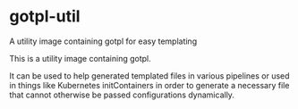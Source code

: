 # gotpl-util
A utility image containing gotpl for easy templating

This is a utility image containing gotpl.

It can be used to help generated templated files in
various pipelines or used in things like Kubernetes
initContainers in order to generate a necessary file
that cannot otherwise be passed configurations dynamically.
